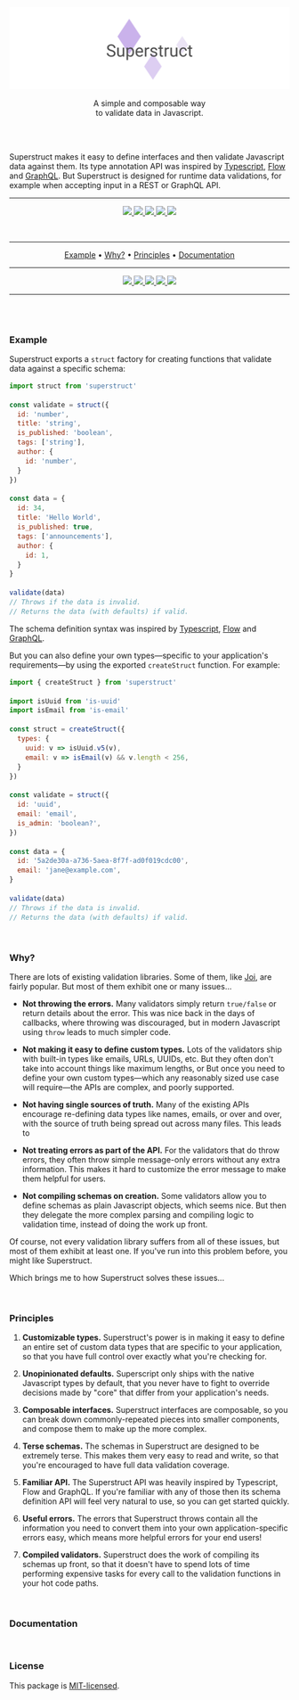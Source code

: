 
<p align="center">
  <a href="#"><img src="./docs/images/banner.png" /></a>
</p>

<p align="center">
  A simple and composable way  <br/>
  to validate data in Javascript.
</p>
<br/>
<br/>

Superstruct makes it easy to define interfaces and then validate Javascript data against them. Its type annotation API was inspired by [Typescript](https://www.typescriptlang.org/docs/handbook/basic-types.html), [Flow](https://flow.org/en/docs/types/) and [GraphQL](http://graphql.org/learn/schema/). But Superstruct is designed for runtime data validations, for example when accepting input in a REST or GraphQL API.

---

<p align="center">
  <a href="https://www.npmjs.com/package/superstruct">
    <img src="https://img.shields.io/npm/dt/superstruct.svg?maxAge=2592000">
  </a> 
  <a href="https://unpkg.com/superstruct/dist/superstruct.min.js">
    <img src="http://img.badgesize.io/https://unpkg.com/superstruct/dist/superstruct.min.js?compression=gzip&amp;label=superstruct">
  </a>
  <a href="https://travis-ci.org/ianstormtaylor/superstruct">
    <img src="https://travis-ci.org/ianstormtaylor/superstruct.svg?branch=master">
  </a> 
  <a href="./packages/superstruct/package.json">
    <img src="https://img.shields.io/npm/v/superstruct.svg?maxAge=2592000&label=superstruct&colorB=007ec6">
  </a> 
  <a href="./License.md">
    <img src="https://img.shields.io/npm/l/superstruct.svg?maxAge=2592000">
  </a> 
</p>
<br/>

---

<p align="center">
  <a href="#example">Example</a> •
  <a href="#why">Why?</a> •
  <a href="#principles">Principles</a> •
  <a href="#documentation">Documentation</a>
</p>

---

<p align="center">
  <a href="https://www.npmjs.com/package/superstruct">
    <img src="https://img.shields.io/npm/dt/superstruct.svg?maxAge=2592000">
  </a> 
  <a href="https://unpkg.com/superstruct/dist/superstruct.min.js">
    <img src="http://img.badgesize.io/https://unpkg.com/superstruct/dist/superstruct.min.js?compression=gzip&amp;label=superstruct">
  </a>
  <a href="https://travis-ci.org/ianstormtaylor/superstruct">
    <img src="https://travis-ci.org/ianstormtaylor/superstruct.svg?branch=master">
  </a> 
  <a href="./packages/superstruct/package.json">
    <img src="https://img.shields.io/npm/v/superstruct.svg?maxAge=2592000&label=superstruct&colorB=007ec6">
  </a> 
  <a href="./License.md">
    <img src="https://img.shields.io/npm/l/superstruct.svg?maxAge=2592000">
  </a> 
</p>

---

<br/>
<br/>

### Example

Superstruct exports a `struct` factory for creating functions that validate data against a specific schema:

```js
import struct from 'superstruct'

const validate = struct({
  id: 'number',
  title: 'string',
  is_published: 'boolean',
  tags: ['string'],
  author: {
    id: 'number',
  }
})

const data = {
  id: 34,
  title: 'Hello World',
  is_published: true,
  tags: ['announcements'],
  author: {
    id: 1,
  } 
}

validate(data)
// Throws if the data is invalid.
// Returns the data (with defaults) if valid.
```

The schema definition syntax was inspired by [Typescript](https://www.typescriptlang.org/docs/handbook/basic-types.html), [Flow](https://flow.org/en/docs/types/) and [GraphQL](http://graphql.org/learn/schema/).

But you can also define your own types—specific to your application's requirements—by using the exported `createStruct` function. For example:

```js
import { createStruct } from 'superstruct'

import isUuid from 'is-uuid'
import isEmail from 'is-email'

const struct = createStruct({
  types: {
    uuid: v => isUuid.v5(v),
    email: v => isEmail(v) && v.length < 256,
  }
})

const validate = struct({
  id: 'uuid',
  email: 'email',
  is_admin: 'boolean?',
})

const data = {
  id: '5a2de30a-a736-5aea-8f7f-ad0f019cdc00',
  email: 'jane@example.com',
}

validate(data)
// Throws if the data is invalid.
// Returns the data (with defaults) if valid.
```


<br/>

### Why?

There are lots of existing validation libraries. Some of them, like [Joi](), are fairly popular. But most of them exhibit one or many issues...

- **Not throwing the errors.** Many validators simply return `true/false` or return details about the error. This was nice back in the days of callbacks, where throwing was discouraged, but in modern Javascript using `throw` leads to much simpler code.

- **Not making it easy to define custom types.** Lots of the validators ship with built-in types like emails, URLs, UUIDs, etc. But they often don't take into account things like maximum lengths, or But once you need to define your own custom types—which any reasonably sized use case will require—the APIs are complex, and poorly supported.

- **Not having single sources of truth.** Many of the existing APIs encourage re-defining data types like names, emails, or  over and over, with the source of truth being spread out across many files. This leads to 

- **Not treating errors as part of the API.** For the validators that do throw errors, they often throw simple message-only errors without any extra information. This makes it hard to customize the error message to make them helpful for users.

- **Not compiling schemas on creation.** Some validators allow you to define schemas as plain Javascript objects, which seems nice. But then they delegate the more complex parsing and compiling logic to validation time, instead of doing the work up front.

Of course, not every validation library suffers from all of these issues, but most of them exhibit at least one. If you've run into this problem before, you might like Superstruct.

Which brings me to how Superstruct solves these issues...


<br/>

### Principles

1. **Customizable types.** Superstruct's power is in making it easy to define an entire set of custom data types that are specific to your application, so that you have full control over exactly what you're checking for.

2. **Unopinionated defaults.** Superscript only ships with the native Javascript types by default, that you never have to fight to override decisions made by "core" that differ from your application's needs.

4. **Composable interfaces.** Superstruct interfaces are composable, so you can break down commonly-repeated pieces into smaller components, and compose them to make up the more complex.

5. **Terse schemas.** The schemas in Superstruct are designed to be extremely terse. This makes them very easy to read and write, so that you're encouraged to have full data validation coverage.

3. **Familiar API.** The Superstruct API was heavily inspired by Typescript, Flow and GraphQL. If you're familiar with any of those then its schema definition API will feel very natural to use, so you can get started quickly.

6. **Useful errors.** The errors that Superstruct throws contain all the information you need to convert them into your own application-specific errors easy, which means more helpful errors for your end users!

7. **Compiled validators.** Superstruct does the work of compiling its schemas up front, so that it doesn't have to spend lots of time performing expensive tasks for every call to the validation functions in your hot code paths.


<br/>

### Documentation




<br/>

### License

This package is [MIT-licensed](./License.md).
